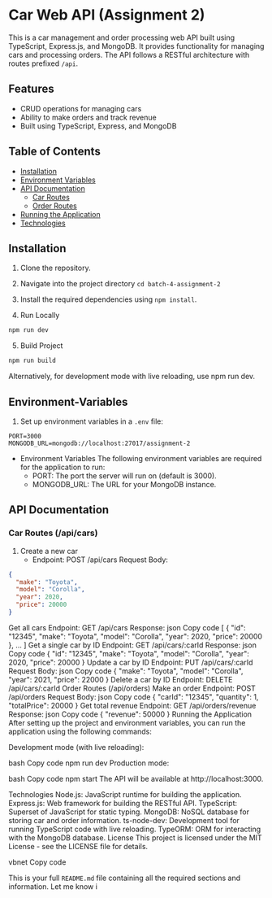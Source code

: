 # Car Web API (Assignment 2)

This is a car management and order processing web API built using TypeScript, Express.js, and MongoDB. It provides functionality for managing cars and processing orders. The API follows a RESTful architecture with routes prefixed `/api`.

## Features

- CRUD operations for managing cars
- Ability to make orders and track revenue
- Built using TypeScript, Express, and MongoDB

## Table of Contents

- [Installation](#installation)
- [Environment Variables](#environment-variables)
- [API Documentation](#api-documentation)
  - [Car Routes](#car-routes)
  - [Order Routes](#order-routes)
- [Running the Application](#running-the-application)
- [Technologies](#technologies)

## Installation

1. Clone the repository.
2. Navigate into the project directory `cd batch-4-assignment-2`
3. Install the required dependencies using `npm install`.

4. Run Locally

```bash
npm run dev
```

5. Build Project

```bash
npm run build
```

Alternatively, for development mode with live reloading, use npm run dev.

## Environment-Variables

1. Set up environment variables in a `.env` file:

```env
PORT=3000
MONGODB_URL=mongodb://localhost:27017/assignment-2
```

- Environment Variables
  The following environment variables are required for the application to run:
  - PORT: The port the server will run on (default is 3000).
  - MONGODB_URL: The URL for your MongoDB instance.

## API Documentation

### Car Routes (/api/cars)

1. Create a new car
   - Endpoint: POST /api/cars
  Request Body:

```json
{
  "make": "Toyota",
  "model": "Corolla",
  "year": 2020,
  "price": 20000
}
```

Get all cars
Endpoint: GET /api/cars
Response:
json
Copy code
[
{
"id": "12345",
"make": "Toyota",
"model": "Corolla",
"year": 2020,
"price": 20000
},
...
]
Get a single car by ID
Endpoint: GET /api/cars/:carId
Response:
json
Copy code
{
"id": "12345",
"make": "Toyota",
"model": "Corolla",
"year": 2020,
"price": 20000
}
Update a car by ID
Endpoint: PUT /api/cars/:carId
Request Body:
json
Copy code
{
"make": "Toyota",
"model": "Corolla",
"year": 2021,
"price": 22000
}
Delete a car by ID
Endpoint: DELETE /api/cars/:carId
Order Routes (/api/orders)
Make an order
Endpoint: POST /api/orders
Request Body:
json
Copy code
{
"carId": "12345",
"quantity": 1,
"totalPrice": 20000
}
Get total revenue
Endpoint: GET /api/orders/revenue
Response:
json
Copy code
{
"revenue": 50000
}
Running the Application
After setting up the project and environment variables, you can run the application using the following commands:

Development mode (with live reloading):

bash
Copy code
npm run dev
Production mode:

bash
Copy code
npm start
The API will be available at http://localhost:3000.

Technologies
Node.js: JavaScript runtime for building the application.
Express.js: Web framework for building the RESTful API.
TypeScript: Superset of JavaScript for static typing.
MongoDB: NoSQL database for storing car and order information.
ts-node-dev: Development tool for running TypeScript code with live reloading.
TypeORM: ORM for interacting with the MongoDB database.
License
This project is licensed under the MIT License - see the LICENSE file for details.

vbnet
Copy code

This is your full `README.md` file containing all the required sections and information. Let me know i
